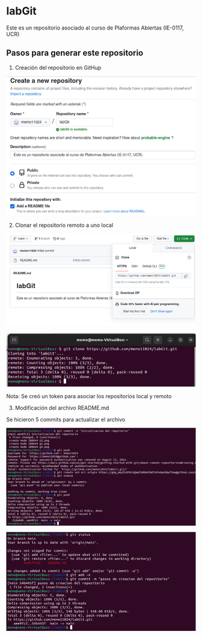 # labGit
Este es un repositorio asociado al curso de Plaformas Abiertas (IE-0117, UCR)


## Pasos para generar este repositorio 

1. Creación del repositorio en GitHup

![](g1.png)

2. Clonar el repositorio remoto a uno local 

![](G2.png)

![](g3.png)

Nota: Se creó un token para asociar los repositorios local y remoto 

3. Modificación del archivo README.md

Se hicieron 5 commits para actualizar el archivo  

![](G4.png)

![](g5.png)


